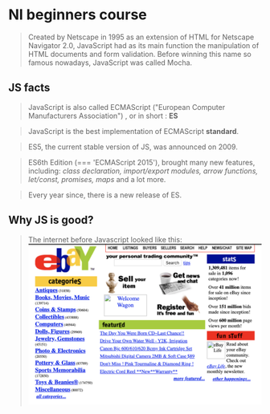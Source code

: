 # NI beginners course

> Created by Netscape in 1995 as an extension of HTML for Netscape Navigator 2.0, JavaScript had as its main function the manipulation of HTML documents and form validation. Before winning this name so famous nowadays, JavaScript was called Mocha.

## JS facts

> JavaScript is also called ECMAScript ("European Computer Manufacturers Association") , or in short : <b>ES</b>

> JavaScript is the best implementation of ECMAScript <b>standard</b>.

> ES5, the current stable version of JS, was announced on 2009. 

> ES6th Edition (=== 'ECMAScript 2015'), brought many new features, including: *class declaration, import/export modules, arrow functions, let/const, promises, maps* and a lot more.

> Every year since, there is a new release of ES. 

## Why JS is good?  
> The internet before Javascript looked like this:
![image](./images/ebay-1999.png)
